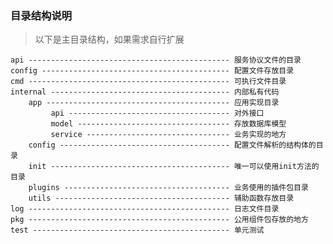 ### 目录结构说明
> 以下是主目录结构，如果需求自行扩展

    api --------------------------------------------- 服务协议文件的目录
    config ------------------------------------------ 配置文件存放目录
    cmd --------------------------------------------- 可执行文件目录
    internal ---------------------------------------- 内部私有代码
        app ----------------------------------------- 应用实现目录
             api ------------------------------------ 对外接口
             model ---------------------------------- 存放数据库模型
             service -------------------------------- 业务实现的地方
        config -------------------------------------- 配置文件解析的结构体的目录
        init ---------------------------------------- 唯一可以使用init方法的目录
        plugins ------------------------------------- 业务使用的插件包目录
        utils --------------------------------------- 辅助函数存放目录
    log --------------------------------------------- 日志文件目录
    pkg --------------------------------------------- 公用组件包存放的地方
    test -------------------------------------------- 单元测试